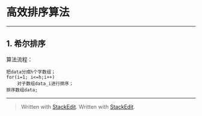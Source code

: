 


# 高效排序算法


----------
## 1. 希尔排序

算法流程：

    把data分成h个字数组；
    for(i=1; i<=h;i++)
	    对子数组data_i进行排序；
	排序数组data;

----------


> Written with [StackEdit](https://stackedit.io/).
> Written with [StackEdit](https://stackedit.io/).